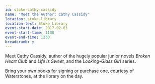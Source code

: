```yaml
---
id: stoke-cathy-cassidy
name: "Meet the Author: Cathy Cassidy"
location: stoke-library
location-text: Stoke Library
event-start-date: 2017-02-03
event-start-time: 1130
event-end-time: 1230
breadcrumb: y
---
```


Meet Cathy Cassidy, author of the hugely popular junior novels <cite>Broken Heart Club</cite> and <cite>Life Is Sweet</cite>, and the <cite>Looking-Glass Girl</cite> series.

Bring your own books for signing or purchase one, courtesy of Waterstones, at the library on the day.
